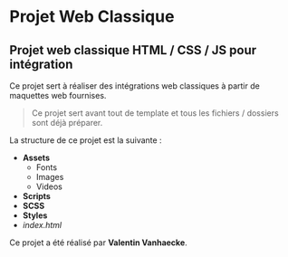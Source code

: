 # Projet Web Classique

## Projet web classique HTML / CSS / JS pour intégration
Ce projet sert à réaliser des intégrations web classiques à partir de maquettes web fournises.
> Ce projet sert avant tout de template et tous les fichiers / dossiers sont déjà préparer.

La structure de ce projet est la suivante :
- **Assets**
    - Fonts
    - Images
    - Videos
- **Scripts**
- **SCSS**
- **Styles**
- *index.html*

Ce projet a été réalisé par **Valentin Vanhaecke**.